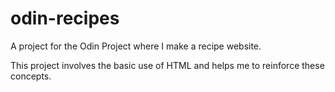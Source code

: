 # odin-recipes
A project for the Odin Project where I make a recipe website.

This project involves the basic use of HTML and helps me to reinforce these concepts.